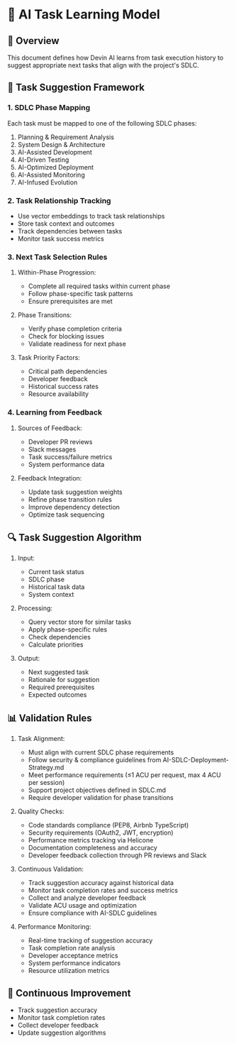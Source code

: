 # 🧠 AI Task Learning Model

## 📌 Overview
This document defines how Devin AI learns from task execution history to suggest appropriate next tasks that align with the project's SDLC.

## 🔄 Task Suggestion Framework

### 1. SDLC Phase Mapping
Each task must be mapped to one of the following SDLC phases:
1. Planning & Requirement Analysis
2. System Design & Architecture
3. AI-Assisted Development
4. AI-Driven Testing
5. AI-Optimized Deployment
6. AI-Assisted Monitoring
7. AI-Infused Evolution

### 2. Task Relationship Tracking
- Use vector embeddings to track task relationships
- Store task context and outcomes
- Track dependencies between tasks
- Monitor task success metrics

### 3. Next Task Selection Rules
1. Within-Phase Progression:
   - Complete all required tasks within current phase
   - Follow phase-specific task patterns
   - Ensure prerequisites are met

2. Phase Transitions:
   - Verify phase completion criteria
   - Check for blocking issues
   - Validate readiness for next phase

3. Task Priority Factors:
   - Critical path dependencies
   - Developer feedback
   - Historical success rates
   - Resource availability

### 4. Learning from Feedback
1. Sources of Feedback:
   - Developer PR reviews
   - Slack messages
   - Task success/failure metrics
   - System performance data

2. Feedback Integration:
   - Update task suggestion weights
   - Refine phase transition rules
   - Improve dependency detection
   - Optimize task sequencing

## 🔍 Task Suggestion Algorithm
1. Input:
   - Current task status
   - SDLC phase
   - Historical task data
   - System context

2. Processing:
   - Query vector store for similar tasks
   - Apply phase-specific rules
   - Check dependencies
   - Calculate priorities

3. Output:
   - Next suggested task
   - Rationale for suggestion
   - Required prerequisites
   - Expected outcomes

## 📊 Validation Rules
1. Task Alignment:
   - Must align with current SDLC phase requirements
   - Follow security & compliance guidelines from AI-SDLC-Deployment-Strategy.md
   - Meet performance requirements (≤1 ACU per request, max 4 ACU per session)
   - Support project objectives defined in SDLC.md
   - Require developer validation for phase transitions

2. Quality Checks:
   - Code standards compliance (PEP8, Airbnb TypeScript)
   - Security requirements (OAuth2, JWT, encryption)
   - Performance metrics tracking via Helicone
   - Documentation completeness and accuracy
   - Developer feedback collection through PR reviews and Slack

3. Continuous Validation:
   - Track suggestion accuracy against historical data
   - Monitor task completion rates and success metrics
   - Collect and analyze developer feedback
   - Validate ACU usage and optimization
   - Ensure compliance with AI-SDLC guidelines

4. Performance Monitoring:
   - Real-time tracking of suggestion accuracy
   - Task completion rate analysis
   - Developer acceptance metrics
   - System performance indicators
   - Resource utilization metrics

## 🔄 Continuous Improvement
- Track suggestion accuracy
- Monitor task completion rates
- Collect developer feedback
- Update suggestion algorithms
